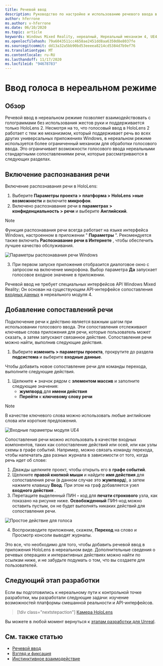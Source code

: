 ```yaml
---
title: Речевой ввод
description: Руководство по настройке и использованию речевого ввода в HoloLens 2 и нереальном подсистеме
author: hferrone
ms.author: v-hferrone
ms.date: 06/10/2020
ms.topic: article
keywords: Windows Mixed Reality, нереалный, Нереальный механизм 4, UE4, HoloLens 2, голосовый ввод, речевое распознавание, Смешанная реальность, разработка, функции, документация, руководства, голограмма, Разработка игр, гарнитура смешанной реальности, гарнитура Windows Mixed Reality, гарнитура виртуальной реальности
ms.openlocfilehash: 79a6043511cc4658ae2451dd8aa6350d8e8037fe
ms.sourcegitcommit: dd13a32a5bb90bd53eeeea8214cd5384d7b9ef76
ms.translationtype: MT
ms.contentlocale: ru-RU
ms.lasthandoff: 11/17/2020
ms.locfileid: "94678783"
---
```

# <a name="voice-input-in-unreal"></a>Ввод голоса в нереальном режиме

## <a name="overview"></a>Обзор
Речевой ввод в нереальном режиме позволяет взаимодействовать с голограммами без использования жестов руки и поддерживается только HoloLens 2. Несмотря на то, что голосовый ввод в HoloLens 2 работает с тем же механизмом, который поддерживает речь во всех других универсальных приложениях Windows, в нереальном режиме используется более ограниченный механизм для обработки голосового ввода. Это ограничивает возможности голосового ввода нереальными стандартными сопоставлениями речи, которые рассматриваются в следующих разделах. 

## <a name="enabling-speech-recognition"></a>Включение распознавания речи

Включение распознавания речи в HoloLens:
1. Выберите **Параметры проекта > платформа > HoloLens >ные возможности** и включите **микрофон**. 
2. Включено распознавание речи в **параметрах > конфиденциальность > речи** и выберите **Английский**.

> [!NOTE]
> Функция распознавания речи всегда работает на языке интерфейса Windows, настроенном в приложении " **Параметры** ". Рекомендуется также включить **Распознавание речи в Интернете** , чтобы обеспечить лучшее качество обслуживания.

![Параметры распознавания речи Windows](images/unreal/speech-recognition-settings.png)

3. При первом запуске приложения отобразится диалоговое окно с запросом на включение микрофона. Выбор параметра **Да** запускает голосовое входное значение в приложении.

Речевой ввод не требует специальных интерфейсов API Windows Mixed Reality; Он основан на существующем API-интерфейсе сопоставления [входных данных](https://docs.unrealengine.com/Gameplay/Input/index.html) в нереального модуля 4. 

## <a name="adding-speech-mappings"></a>Добавление сопоставлений речи
Подключение речи к действию является важным шагом при использовании голосового ввода. Эти сопоставления отслеживают ключевые слова приложения для речи, которые пользователь может сказать, а затем запускают связанное действие. Сопоставления речи можно найти, выполнив следующие действия.
1. Выберите **изменить > параметры проекта**, прокрутите до раздела **подсистема** и выберите **входные данные**.

Чтобы добавить новое сопоставление речи для команды перехода, выполните следующие действия.
1. Щелкните **+** значок рядом с **элементом массив** и заполните следующие значения:
    * **жумпворд** для **имени действия**
    * **Перейти** к **ключевому слову речи**

> [!NOTE]
> В качестве ключевого слова можно использовать любые английские слова или короткие предложения. 

![Входные параметры модуля UE4](images/unreal/engine-input.png)

Сопоставления речи можно использовать в качестве входных компонентов, таких как сопоставление действий или осей, или как узлы схемы в графе событий. Например, можно связать команду перехода, чтобы напечатать два разных журнала в зависимости от того, когда речь идет об слове:

1. Дважды щелкните проект, чтобы открыть его в **графе событий**.
2. Щелкните **правой кнопкой мыши** и найдите **имя действия** для сопоставления речи (в данном случае это **жумпворд**), а затем нажмите клавишу **Ввод**. При этом на граф добавляется узел **входного действия** .
3. Перетащите выделенный ПИН **-** код для **печати строкового** узла, как показано на рисунке ниже. **Освобожденный** ПИН-код можно оставить пустым, он не будет выполнять никаких действий для сопоставления речи.
 
![Простое действие для голоса](images/unreal/voice-input-img-03.png)

4. Воспроизводите приложение, скажем, **Переход** на слово и Просмотр консоли выводят журналы.

Это все, что необходимо для того, чтобы добавить речевой ввод в приложения HoloLens в нереальном виде. Дополнительные сведения о речевых операциях и интерактивных действиях можно найти по ссылкам ниже, и не забудьте подумать о том, что вы создаете для пользователей.

## <a name="next-development-checkpoint"></a>Следующий этап разработки

Если вы подготовились к нереальному пути к контрольной точке разработки, мы разработали следующие задачи: изучение возможностей платформы смешанной реальности и API-интерфейсов. 

> [!div class="nextstepaction"]
> [Камера HoloLens](unreal-hololens-camera.md)

Вы можете в любой момент вернуться к [этапам разработки для Unreal](unreal-development-overview.md#2-core-building-blocks).

## <a name="see-also"></a>См. также статью
* [Речевой ввод](../../design/voice-input.md)
* [Взгляд и фиксация](../../design/gaze-and-commit.md)
* [Инстинктивное взаимодействие](../../design/interaction-fundamentals.md)

